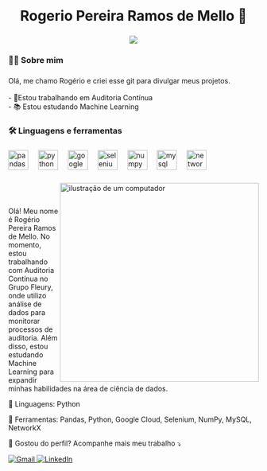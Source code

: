 <br clear="both">

<h1 align="center">Rogerio Pereira Ramos de Mello 👋</h1>

###

<div align="center">
  <img src="https://visitor-badge.laobi.icu/badge?page_id=Rogerioprrj.Rogerioprrj&"  />
</div>

###

<h3 align="left">👩‍💻  Sobre mim</h3>

###

<p align="left">Olá, me chamo Rogério e criei esse git para divulgar meus projetos.<br><br>- 🔭Estou trabalhando em Auditoria Contínua<br>- 📚 Estou estudando Machine Learning</p>

###

<h3 align="left">🛠 Linguagens e ferramentas</h3>

###

<div align="left">
  <img src="https://cdn.jsdelivr.net/gh/devicons/devicon/icons/pandas/pandas-original.svg" height="40" alt="pandas logo"  />
  <img width="12" />
  <img src="https://cdn.jsdelivr.net/gh/devicons/devicon/icons/python/python-original.svg" height="40" alt="python logo"  />
  <img width="12" />
  <img src="https://cdn.jsdelivr.net/gh/devicons/devicon/icons/googlecloud/googlecloud-original.svg" height="40" alt="googlecloud logo"  />
  <img width="12" />
  <img src="https://cdn.jsdelivr.net/gh/devicons/devicon/icons/selenium/selenium-original.svg" height="40" alt="selenium logo"  />
  <img width="12" />
  <img src="https://cdn.jsdelivr.net/gh/devicons/devicon/icons/numpy/numpy-original.svg" height="40" alt="numpy logo"  />
  <img width="12" />
  <img src="https://cdn.jsdelivr.net/gh/devicons/devicon/icons/mysql/mysql-original.svg" height="40" alt="mysql logo"  />
  <img width="12" />
  <img src="https://cdn.jsdelivr.net/gh/devicons/devicon/icons/networkx/networkx-original.svg" height="40" alt="networkx logo"  />
</div>

###

<img src="https://raw.githubusercontent.com/MicaelliMedeiros/micaellimedeiros/master/image/computer-illustration.png" alt="ilustração de um computador" min-width="400px" max-width="400px" width="400px" align="right">
<br><br>
<p align="left">Olá! Meu nome é Rogério Pereira Ramos de Mello. No momento, estou trabalhando com Auditoria Contínua no Grupo Fleury, onde utilizo análise de dados para monitorar processos de auditoria. Além disso, estou estudando Machine Learning para expandir minhas habilidades na área de ciência de dados.</p> <p align="left"> 🦄 Linguagens: Python </p> 
<p align="left"> 💼 Ferramentas: Pandas, Python, Google Cloud, Selenium, NumPy, MySQL, NetworkX </p>
<p align="left">
  💌 Gostou do perfil? Acompanhe mais meu trabalho ⤵️
</p>

<p align="left">
<a href="https://mail.google.com/mail/u/0/?pli=1#inbox?compose=CllgCJftMDNxlXMxLfdcqpdlWDfMCHMBLHNRwNBBRmwpsTQThxHbfqmNQDwmtTsnsXFfPLGKKML" title="Gmail">
  <img src="https://img.shields.io/badge/-Gmail-FF0000?style=flat-square&labelColor=FF0000&logo=gmail&logoColor=white" alt="Gmail"/> </a>
  <a href="https://www.linkedin.com/in/rogerio-pereira-5a472b246/" title="LinkedIn">
  <img src="https://img.shields.io/badge/-Linkedin-0e76a8?style=flat-square&logo=Linkedin&logoColor=white" alt="LinkedIn"/> </a>
</p>
<br><br>
